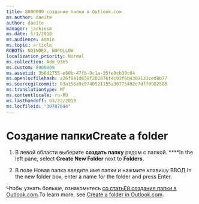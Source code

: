 ```yaml
---
title: 8000009 создание папки в Outlook.com
ms.author: daeite
author: daeite
manager: jackiesm
ms.date: 5/1/2018
ms.audience: Admin
ms.topic: article
ROBOTS: NOINDEX, NOFOLLOW
localization_priority: Normal
ms.collection: Adm_O365
ms.custom: 8000009
ms.assetid: 3b8d2755-e80b-47fb-9c1a-35fe9cb30c04
ms.openlocfilehash: a26f041d658f202876f4c03f6b4309133ced8b77
ms.sourcegitcommit: 03a156a9c9740521155a30775492c7dff0982588
ms.translationtype: MT
ms.contentlocale: ru-RU
ms.lasthandoff: 03/22/2019
ms.locfileid: "30787644"
---
```

# <a name="create-a-folder"></a><span data-ttu-id="e0639-102">Создание папки</span><span class="sxs-lookup"><span data-stu-id="e0639-102">Create a folder</span></span>

1. <span data-ttu-id="e0639-103">В левой области выберите **создать папку** рядом с папкой. \*\*\*\*</span><span class="sxs-lookup"><span data-stu-id="e0639-103">In the left pane, select **Create New Folder** next to **Folders**.</span></span> 
    
2. <span data-ttu-id="e0639-104">В поле Новая папка введите имя папки и нажмите клавишу ВВОД.</span><span class="sxs-lookup"><span data-stu-id="e0639-104">In the new folder box, enter a name for the folder and press Enter.</span></span>
    
<span data-ttu-id="e0639-105">Чтобы узнать больше, ознакомьтесь [со статьЕй создание папки в Outlook.com](https://go.microsoft.com/fwlink/p/?linkid=873114).</span><span class="sxs-lookup"><span data-stu-id="e0639-105">To learn more, see [Create a folder in Outlook.com](https://go.microsoft.com/fwlink/p/?linkid=873114).</span></span>
  

